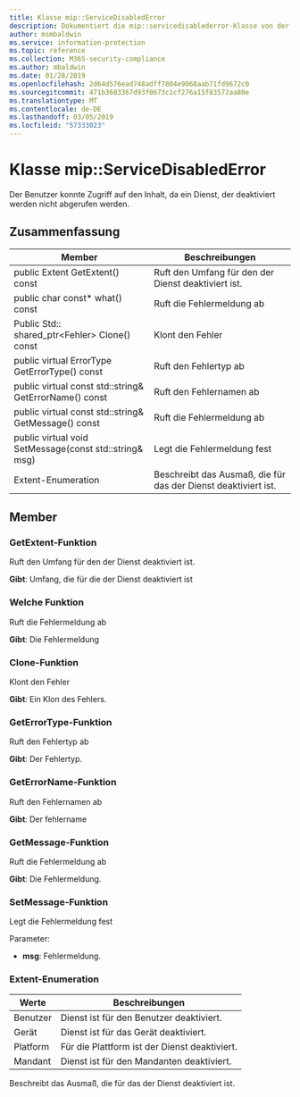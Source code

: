 ```yaml
---
title: Klasse mip::ServiceDisabledError
description: Dokumentiert die mip::servicedisablederror-Klasse von der Microsoft Information Protection (MIP) SDK.
author: msmbaldwin
ms.service: information-protection
ms.topic: reference
ms.collection: M365-security-compliance
ms.author: mbaldwin
ms.date: 01/28/2019
ms.openlocfilehash: 2d64d576ead748adff7804e9068aab71fd9672c0
ms.sourcegitcommit: 471b3683367d93f0673c1cf276a15f83572aa80e
ms.translationtype: MT
ms.contentlocale: de-DE
ms.lasthandoff: 03/05/2019
ms.locfileid: "57333023"
---
```

# <a name="class-mipservicedisablederror"></a>Klasse mip::ServiceDisabledError 
Der Benutzer konnte Zugriff auf den Inhalt, da ein Dienst, der deaktiviert werden nicht abgerufen werden.
  
## <a name="summary"></a>Zusammenfassung
 Member                        | Beschreibungen                                
--------------------------------|---------------------------------------------
public Extent GetExtent() const  |  Ruft den Umfang für den der Dienst deaktiviert ist.
public char const* what() const  |  Ruft die Fehlermeldung ab
Public Std:: shared_ptr\<Fehler\> Clone() const  |  Klont den Fehler
public virtual ErrorType GetErrorType() const  |  Ruft den Fehlertyp ab
public virtual const std::string& GetErrorName() const  |  Ruft den Fehlernamen ab
public virtual const std::string& GetMessage() const  |  Ruft die Fehlermeldung ab
public virtual void SetMessage(const std::string& msg)  |  Legt die Fehlermeldung fest
Extent-Enumeration  |  Beschreibt das Ausmaß, die für das der Dienst deaktiviert ist.
  
## <a name="members"></a>Member
  
### <a name="getextent-function"></a>GetExtent-Funktion
Ruft den Umfang für den der Dienst deaktiviert ist.

  
**Gibt**: Umfang, die für die der Dienst deaktiviert ist
  
### <a name="what-function"></a>Welche Funktion
Ruft die Fehlermeldung ab

  
**Gibt**: Die Fehlermeldung
  
### <a name="clone-function"></a>Clone-Funktion
Klont den Fehler

  
**Gibt**: Ein Klon des Fehlers.
  
### <a name="geterrortype-function"></a>GetErrorType-Funktion
Ruft den Fehlertyp ab

  
**Gibt**: Der Fehlertyp.
  
### <a name="geterrorname-function"></a>GetErrorName-Funktion
Ruft den Fehlernamen ab

  
**Gibt**: Der fehlername
  
### <a name="getmessage-function"></a>GetMessage-Funktion
Ruft die Fehlermeldung ab

  
**Gibt**: Die Fehlermeldung.
  
### <a name="setmessage-function"></a>SetMessage-Funktion
Legt die Fehlermeldung fest

Parameter:  
* **msg**: Fehlermeldung.


  
### <a name="extent-enum"></a>Extent-Enumeration
 Werte                         | Beschreibungen                                
--------------------------------|---------------------------------------------
Benutzer            | Dienst ist für den Benutzer deaktiviert.
Gerät            | Dienst ist für das Gerät deaktiviert.
Platform            | Für die Plattform ist der Dienst deaktiviert.
Mandant            | Dienst ist für den Mandanten deaktiviert.
Beschreibt das Ausmaß, die für das der Dienst deaktiviert ist.

